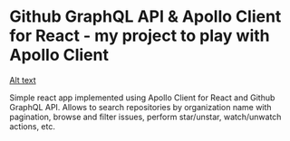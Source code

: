 # Github GraphQL API & Apollo Client for React - my project to play with Apollo Client

[Alt text](apollo.png?raw=true "Intro")

Simple react app implemented using Apollo Client for React and Github GraphQL API. Allows to search repositories by organization name with pagination, browse and filter issues, perform  star/unstar, watch/unwatch actions, etc. 
